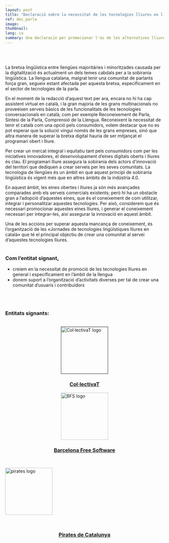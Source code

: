 ```yaml
---
layout: post
title: "Declaració sobre la necessitat de les tecnologies lliures en l'àmbit dels productes de la parla"
ref: dec_parla
image:
thumbnail:
lang: ca
summary: Una declaració per promocionar l'ús de les alternatives lliures en l'àmbit de tecnologies lingüístiques.
---
```


<br/>
<br/>

La bretxa lingüística entre llengües majoritàries i minoritzades causada per la
digitalització és actualment un dels temes cabdals per a la sobirania
lingüística. La llengua catalana, malgrat tenir una comunitat de parlants força
gran, segueix estant afectada per aquesta bretxa, específicament en el sector de
tecnologies de la parla. 

En el moment de la redacció d’aquest text per ara, encara no hi ha cap
assistent virtual en català, i la gran majoria de les grans multinacionals no
proveeixen serveis bàsics de les funcionalitats de les tecnologies
conversacionals en català; com per exemple Reconeixement de Parla, Síntesi de
la Parla, Comprensió de la Llengua. Reconeixent la necessitat de tenir el
català com una opció pels consumidors, volem destacar que no es pot esperar que
la solució vingui només de les grans empreses, sinó que altra manera de superar
la bretxa digital hauria de ser  mitjançat el programari obert i lliure.

Per crear un mercat integral i equitatiu tant pels consumidors com per les iniciatives innovadores, el desenvolupament d’eines digitals oberts i lliures és clau. El programari lliure assegura la sobirania dels actors d'innovació del territori que dediquen a crear serveis per les seves comunitats. La tecnologia de llengües és un àmbit en què aquest principi de sobirania lingüística és vigent més que en altres àmbits de la indústria 4.0. 

En aquest àmbit, les eines obertes i lliures ja són més avançades comparades amb els serveis comercials existents; però hi ha un obstacle gran a l’adopció d’aquestes eines, que és el coneixement de com utilitzar, integrar i personalitzar aquestes tecnologies. Per això, considerem que és necessari promocionar aquestes eines lliures, i generar el coneixement necessari per integrar-les, així assegurar la innovació en aquest àmbit.

Una de les accions per superar aquesta mancança de coneixement, és l’organització de les «Jornades de tecnologies lingüístiques lliures en català» que té el principal objectiu de crear una comunitat al servei d’aquestes tecnologies lliures. 
<br/>
<br/>

### Com l’entitat signant,
* creiem en la necessitat de promoció de les tecnologies lliures en general i específicament en l’àmbit de la llengua
* donem suport a l’organització d’activitats diverses per tal de crear una comunitat d’usuaris i contribuïdors
<br/>
<br/>

### Entitats signants:
<br/>
<div class="container pb-6">
  <div class="row">
    <div class="col-12 col-md-4 mb-1">
      <div class="team team-summary">
        <div class="team-image">
          <a target="_blank" href="">
            <img
            alt="Col·lectivaT logo"
            class="img-fluid mb-1"
            style="display:block; margin-left:auto; margin-right:auto; height:150px;"
            src="{{site.baseurl}}/img/logo_sm.png"
            />
          </a>
          <h3 style="text-align:center;" class="team-name">
            <a href=""> Col·lectivaT </a>
          </h3>
        </div>
      </div>
    </div>
    <div class="col-12 col-md-4 mb-1">
      <div class="team team-summary">
        <div class="team-image">
          <a target="_blank" href="https://bcnfs.org/">
            <img
            alt="BFS logo"
            class="img-fluid mb-1"
            style="display:block; margin-left:auto; margin-right:auto; height:150px;"
            src="{{site.baseurl}}/img/blog/2020/BFS.png"
            />
          </a>
          <h3 style="text-align:center;" class="team-name">
            <a target="_blank" href="https://bcnfs.org/"> Barcelona Free Software </a>
          </h3>
        </div>
      </div>
    </div>
    <div class="col-12 col-md-4 mb-1">
      <div class="team team-summary">
        <div class="team-image">
          <a target="_blank" href="https://pirates.cat/ca/">
            <img
            alt="pirates logo"
            class="img-fluid mb-1"
            style="display:block; padding-top:30px; padding-bottom:30px; height:150px;"
            src="{{site.baseurl}}/img/blog/2020/pirates.png"
            />
          </a>
          <h3 style="text-align:center;" class="team-name">
            <a target="_blank" href="https://pirates.cat/ca/"> Pirates de Catalunya </a>
          </h3>
        </div>
      </div>
    </div>
  </div>
</div>

